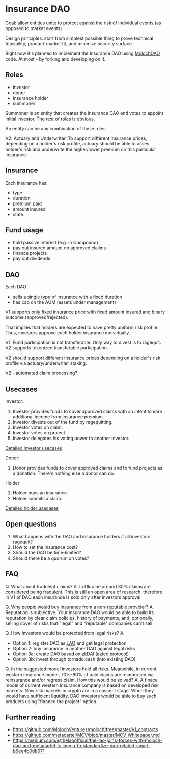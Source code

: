 # Insurance DAO

Goal: allow entities unite to protect against the risk of individual events (as opposed to market events)

Design principles: start from simplest possible thing to prove technical feasibility, product-market fit, and minimize security surface.

Right now it's planned to implement the Insurance DAO using [MolochDAO](https://github.com/MolochVentures/moloch) code.  At most - by forking and developing on it.

## Roles

- investor
- donor
- insurance holder
- summoner

Summoner is an entity that creates the insurance DAO and votes to
appoint initial investor.  The rest of roles is obvious.

An entity can be any combination of these roles.

V2: Actuary and Underwriter.  To support different insurance prices, depending on a holder's risk profile, actuary should be able to asses holder's risk and underwrite the higher/lower premium on this particular insurance.

## Insurance

Each insurance has:

- type
- duration
- premium paid
- amount insured
- state

## Fund usage

- hold passive interest (e.g. in Compound)
- pay out insured amount on approved claiims
- finance projects
- pay out dividends

## DAO

Each DAO
- sells a single type of insurance with a fixed duration
- has cap on the AUM (assets under management)

V1 supports only fixed insurance price with fixed amount insured and binary outcome (approved/rejected).

That implies that holders are expected to have pretty uniform risk profile.  Thus, investors approve each holder insurance individually.

V1: Fund participation is not transferable.  Only way to divest is to ragequit.  V2 supports tokenized transferable participation.

V2 should support different insurance prices depending on a holder's risk profile via actuary/underwriter staking.

V2 - automated claim processing?

## Usecases

Investor:

1. Investor provides funds to cover approved claims with an intent to earn additional income from insurance premium.
2. Investor divests out of the fund by ragequitting.
3. Investor votes on claim.
4. Investor votes on project.
5. Investor delegates his voting power to another investor.

[Detailed investor usecases](./investor-usecases.md)

Donor:

1. Donor provides funds to cover approved claims and to fund projects as a donation.  There's nothing else a donor can do.

Holder:

1. Holder buys an insurance.
2. Holder submits a claim.

[Detailed holder usecases](./holder-usecases.md)

## Open questions

1. What happens with the DAO and insurance holders if all investors ragequit?
2. How to set the insurance cost?
3. Should the DAO be time-limited?
4. Should there be a quorum on votes?

## FAQ

Q. What about fradulent claims?
A. In Ukraine around 30% claims are considered being fradulent.  This is still an open area of research, therefore in V1 of DAO each insurance is sold only after investors approval.

Q. Why people would buy insurance from a non-reputable provider?
A. Reputation is subjective.  Your insurance DAO would be able to build its reputation by clear claim policies, history of payments, and, optionally, selling cover of risks that "legal" and "reputable" companies can't sell.

Q. How investors would be protected from legal risks?
A.
- Option 1: register DAO as [LAO](https://github.com/MolochVentures/moloch#molochlao) and get legal protection
- Option 2: buy insurance in another DAO against legal risks
- Option 3a: create DAO based on zkDAI (aztec protocol)
- Option 3b: invest through tornado.cash (into existing DAO)

Q. In the suggested model investors hold all risks.  Meanwhile, in current western insurance model, 70%-80% of paid claims are reimbursed via reinsurance and/or regress claim.  How this would be solved?
A. A finace model of current western insurance company is based on developed risk markets.  Now risk markets in crypto are in a nascent stage.  When they would have sufficient liquidity, DAO investors would be able to buy such products using "finance the project" option.

## Further reading

- https://github.com/MolochVentures/moloch/tree/master/v1_contracts
- https://github.com/metacartel/MCV/blob/master/MCV-Whitepaper.md
- https://medium.com/@thelaoofficial/the-lao-joins-forces-with-moloch-dao-and-metacartel-to-begin-to-standardize-dao-related-smart-b6ee4b0db071
